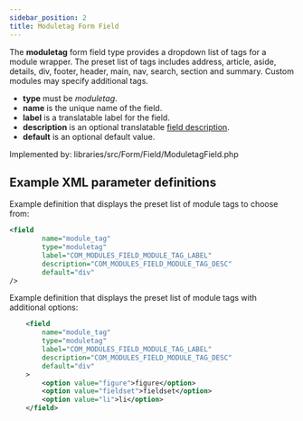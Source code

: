 ```yaml
---
sidebar_position: 2
title: Moduletag Form Field
---
```


The **moduletag** form field type provides a dropdown list of tags for a module wrapper. The preset list of tags includes address, article, aside, details, div, footer, header, main, nav, search, section and summary. Custom modules may specify additional tags.

- **type** must be *moduletag*.
- **name** is the unique name of the field.
- **label** is a translatable label for the field.
- **description** is an optional translatable [field description](../standard-form-field-attributes.md#description).
- **default** is an optional default value.

Implemented by: libraries/src/Form/Field/ModuletagField.php

## Example XML parameter definitions

Example definition that displays the preset list of module tags to choose from:

```xml
<field
        name="module_tag" 
        type="moduletag"
        label="COM_MODULES_FIELD_MODULE_TAG_LABEL"
        description="COM_MODULES_FIELD_MODULE_TAG_DESC"
        default="div"
/>
```

Example definition that displays the preset list of module tags with additional options:

```xml
    <field
        name="module_tag" 
        type="moduletag"
        label="COM_MODULES_FIELD_MODULE_TAG_LABEL"
        description="COM_MODULES_FIELD_MODULE_TAG_DESC"
        default="div"
    >
        <option value="figure">figure</option> 
        <option value="fieldset">fieldset</option>
        <option value="li">li</option> 
    </field>
```
